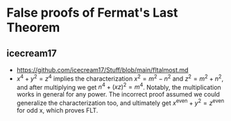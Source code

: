 # False proofs of Fermat's Last Theorem

## icecream17

+ https://github.com/icecream17/Stuff/blob/main/fltalmost.md
+ $x^4 + y^2 = z^4$ implies the characterization $x^2 = m^2 - n^2$ and $z^2 = m^2 + n^2$, and after multiplying we get
  $n^4 + (xz)^2 = m^4$. Notably, the multiplication works in general for any power. The incorrect proof assumed we could
  generalize the characterization too, and ultimately get $x^\text{even} + y^2 = z^\text{even}$ for odd x, which proves FLT. 
